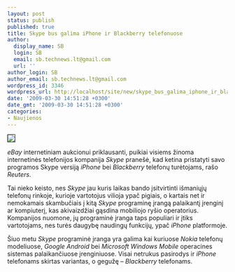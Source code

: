```yaml
---
layout: post
status: publish
published: true
title: Skype bus galima iPhone ir Blackberry telefonuose
author:
  display_name: SB
  login: SB
  email: sb.technews.lt@gmail.com
  url: ''
author_login: SB
author_email: sb.technews.lt@gmail.com
wordpress_id: 3346
wordpress_url: http://localhost/site/new/skype_bus_galima_iphone_ir_blackberry_telefonuose/
date: '2009-03-30 14:51:28 +0300'
date_gmt: '2009-03-30 14:51:28 +0300'
categories:
- Naujienos
---
```

<div class="imgright"><img src="http://tbn1.google.com/images?q=tbn:Scu15o97b2gdPM:http://www.cellaz.com/photos/news/3068.jpg" border="1" /></div>
<p><i>eBay</i> internetiniam aukcionui priklausanti, puikiai visiems žinoma internetinės telefonijos kompanija <i>Skype</i> pranešė, kad ketina pristatyti savo programos Skype versiją <i>iPhone</i> bei <i>Blackberry</i> telefonų turėtojams, rašo <i>Reuters</i>.</p>
<p>Tai nieko keisto, nes <i>Skype</i> jau kuris laikas bando įsitvirtinti išmaniųjų telefonų rinkoje, kurioje vartotojus vilioja ypač pigiais, o kartais net ir nemokamais skambučiais į kitą <i>Skype</i> programinę įrangą palaikantį įrenginį ar kompiuterį, kas akivaizdžiai gąsdina mobiliojo ryšio operatorius. Kompanijos nuomone, jų programinė įranga taps populiari ir įtiks vartotojams, nes turės daugybę naudingų funkcijų, ypač <i>iPhone</i> platformoje.</p>
<p>Šiuo metu <i>Skype</i> programinė įranga yra galima kai kuriuose <i>Nokia</i> telefonų modeliuose, <i>Google Android</i> bei <i>Microsoft Windows Mobile</i> operacines sistemas palaikančiuose įrenginiuose. Visai netrukus pasirodys ir <i>iPhone</i> telefonams skirtas variantas, o gegužę – <i>Blackberry</i> telefonams.<br /></p>

